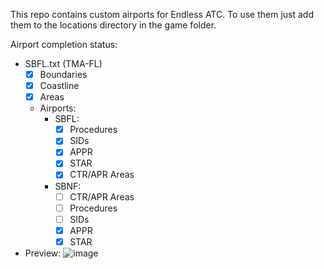 This repo contains custom airports for Endless ATC. To use them just add them to the locations directory in the game folder.

Airport completion status:

- SBFL.txt (TMA-FL)
  - [x] Boundaries
  - [x] Coastline
  - [x] Areas
  - Airports:
    - SBFL:
      - [x] Procedures
      - [x] SIDs
      - [x] APPR
      - [x] STAR
      - [x] CTR/APR Areas
    - SBNF:
      - [ ] CTR/APR Areas
      - [ ] Procedures
      - [ ] SIDs
      - [x] APPR
      - [x] STAR
- Preview:
  ![image](https://github.com/user-attachments/assets/1fb4eff6-a991-403c-8379-ec89a83cf5be)
